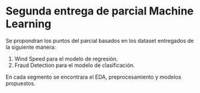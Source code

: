 # Segunda entrega de parcial Machine Learning

Se propondran los puntos del parcial basados en los dataset entregados de la siguiente manera:

1. Wind Speed para el modelo de regresión.
2. Fraud Detection para el modelo de clasificación.

En cada segmento se encontrara el EDA, preprocesamiento y modelos propuestos.